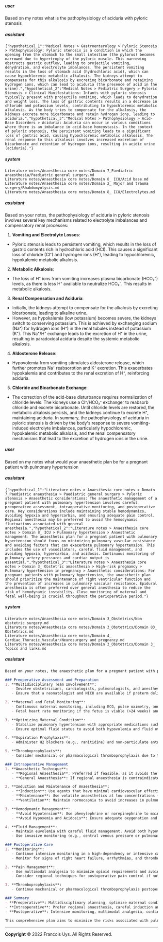 ##### user
Based on my notes what is the pathophysiology of aciduria with pyloric stenosis

##### assistant
```lookup
{"hypothetical_1":"Medical Notes > Gastroenterology > Pyloric Stenosis > Pathophysiology: Pyloric stenosis is a condition in which the opening from the stomach to the small intestine (the pylorus) becomes narrowed due to hypertrophy of the pyloric muscle. This narrowing obstructs gastric outflow, leading to projectile vomiting, dehydration, and electrolyte imbalances. The persistent vomiting results in the loss of stomach acid (hydrochloric acid), which can cause hypochloremic metabolic alkalosis. The kidneys attempt to compensate for this alkalosis by excreting bicarbonate and retaining hydrogen ions, which can lead to aciduria (the presence of acid in the urine).","hypothetical_2":"Medical Notes > Pediatric Surgery > Pyloric Stenosis > Clinical Manifestations: Infants with pyloric stenosis typically present with projectile vomiting, which leads to dehydration and weight loss. The loss of gastric contents results in a decrease in chloride and potassium levels, contributing to hypochloremic metabolic alkalosis. As the body tries to compensate for the alkalosis, the kidneys excrete more bicarbonate and retain hydrogen ions, leading to aciduria.","hypothetical_3":"Medical Notes > Pathophysiology > Acid-Base Disorders > Aciduria: Aciduria can occur in various conditions where there is an imbalance in acid-base homeostasis. In the context of pyloric stenosis, the persistent vomiting leads to a significant loss of gastric acid, causing hypochloremic metabolic alkalosis. The renal response to this alkalosis involves increased excretion of bicarbonate and retention of hydrogen ions, resulting in acidic urine (aciduria)."}
```

##### system
```sc-context
Literature notes/Anaesthesia core notes/Domain 7_Paediatric anaesthesia/Paediatric general surgery.md
Literature notes/Anaesthesia core notes/Domain 8_ ICU/Acid base.md
Literature notes/Anaesthesia core notes/Domain 2_ Major and trauma surgery/Rhabdomyolysis.md
Literature notes/Anaesthesia core notes/Domain 8_ ICU/Electrolytes.md
```

##### assistant
Based on your notes, the pathophysiology of aciduria in pyloric stenosis involves several key mechanisms related to electrolyte imbalances and compensatory renal processes:
1. **Vomiting and Electrolyte Losses**:
- Pyloric stenosis leads to persistent vomiting, which results in the loss of gastric contents rich in hydrochloric acid (HCl). This causes a significant loss of chloride (Cl⁻) and hydrogen ions (H⁺), leading to hypochloremic, hypokalemic metabolic alkalosis.
2. **Metabolic Alkalosis**:
- The loss of H⁺ ions from vomiting increases plasma bicarbonate (HCO₃⁻) levels, as there is less H⁺ available to neutralize HCO₃⁻. This results in metabolic alkalosis.
3. **Renal Compensation and Aciduria**:
- Initially, the kidneys attempt to compensate for the alkalosis by excreting bicarbonate, leading to alkaline urine.
- However, as hypokalemia (low potassium) becomes severe, the kidneys switch to conserving potassium. This is achieved by exchanging sodium (Na⁺) for hydrogen ions (H⁺) in the renal tubules instead of potassium (K⁺). This Na⁺/H⁺ exchange leads to the excretion of H⁺ in the urine, resulting in paradoxical aciduria despite the systemic metabolic alkalosis.
4. **Aldosterone Release**:
- Hypovolemia from vomiting stimulates aldosterone release, which further promotes Na⁺ reabsorption and K⁺ excretion. This exacerbates hypokalemia and contributes to the renal excretion of H⁺, reinforcing aciduria.
5. **Chloride and Bicarbonate Exchange**:
- The correction of the acid-base disturbance requires normalization of chloride levels. The kidneys use a Cl⁻/HCO₃⁻ exchanger to reabsorb chloride and excrete bicarbonate. Until chloride levels are restored, the metabolic alkalosis persists, and the kidneys continue to excrete H⁺, maintaining aciduria.
In summary, the pathophysiology of aciduria in pyloric stenosis is driven by the body's response to severe vomiting-induced electrolyte imbalances, particularly hypochloremic, hypokalemic metabolic alkalosis, and the renal compensatory mechanisms that lead to the excretion of hydrogen ions in the urine.

##### user
Based on my notes what would your anaesthetic plan be for a pregnant patient with pulmonary hypertension

##### assistant
```lookup
{"hypothetical_1":"Literature notes > Anaesthesia core notes > Domain 7_Paediatric anaesthesia > Paediatric general surgery > Pyloric stenosis > Anaesthetic considerations: The anaesthetic management of a pregnant patient with pulmonary hypertension involves careful preoperative assessment, intraoperative monitoring, and postoperative care. Key considerations include maintaining stable hemodynamics, avoiding hypoxia and hypercarbia, and ensuring adequate pain control. Regional anesthesia may be preferred to avoid the hemodynamic fluctuations associated with general anesthesia.","hypothetical_2":"Literature notes > Anaesthesia core notes > Domain 8_ ICU > Pulmonary hypertension > Anaesthetic management: The anaesthetic plan for a pregnant patient with pulmonary hypertension should focus on minimizing pulmonary vascular resistance and avoiding factors that can exacerbate pulmonary hypertension. This includes the use of vasodilators, careful fluid management, and avoiding hypoxia, hypercarbia, and acidosis. Continuous monitoring of pulmonary artery pressures and cardiac output is essential.","hypothetical_3":"Literature notes > Anaesthesia core notes > Domain 3_ Obstetric anaesthesia > High-risk pregnancy > Pulmonary hypertension in pregnancy > Anaesthetic considerations: For pregnant patients with pulmonary hypertension, the anaesthetic plan should prioritize the maintenance of right ventricular function and the prevention of increases in pulmonary vascular resistance. Epidural anesthesia is often preferred over general anesthesia to reduce the risk of hemodynamic instability. Close monitoring of maternal and fetal well-being is crucial throughout the perioperative period."}
```

##### system
```sc-context
Literature notes/Anaesthesia core notes/Domain 3_Obstetrics/Non obstetric surgery.md
Literature notes/Anaesthesia core notes/Domain 3_Obstetrics/Domain 03_ Obstetrics.md
Literature notes/Anaesthesia core notes/Domain 4_ Cardiac_Thoracic_Vascular/Neurosurgery and pregnancy.md
Literature notes/Anaesthesia core notes/Domain 3_Obstetrics/Domain 3_ Topics and links.md
```

##### assistant
```md
Based on your notes, the anaesthetic plan for a pregnant patient with pulmonary hypertension (PH) would involve several key considerations to ensure both maternal and fetal safety. Here is a detailed plan:

### Preoperative Assessment and Preparation
1. **Multidisciplinary Team Involvement**:
   - Involve obstetricians, cardiologists, pulmonologists, and anesthesiologists early in the planning process.
   - Ensure that a neonatologist and NICU are available if preterm delivery is anticipated.

2. **Maternal and Fetal Monitoring**:
   - Continuous maternal monitoring, including ECG, pulse oximetry, and invasive blood pressure monitoring.
   - Fetal heart rate monitoring if the fetus is viable (>24 weeks) and intraoperative monitoring is feasible.

3. **Optimizing Maternal Condition**:
   - Stabilize pulmonary hypertension with appropriate medications such as phosphodiesterase inhibitors, endothelin receptor antagonists, or prostacyclin analogs.
   - Ensure optimal fluid status to avoid both hypovolemia and fluid overload, which can exacerbate PH.

4. **Aspiration Prophylaxis**:
   - Administer H2 blockers (e.g., ranitidine) and non-particulate antacids (e.g., sodium citrate) to reduce the risk of aspiration.

5. **Thromboprophylaxis**:
   - Consider mechanical or pharmacological thromboprophylaxis due to the increased risk of thromboembolic events in patients with PH.

### Intraoperative Management
1. **Anaesthetic Technique**:
   - **Regional Anaesthesia**: Preferred if feasible, as it avoids the risks associated with general anaesthesia and airway manipulation. However, be cautious with neuraxial blocks as sudden hypotension can be poorly tolerated in PH patients.
   - **General Anaesthesia**: If regional anaesthesia is contraindicated or not feasible, use a rapid-sequence induction with careful airway management. Avoid excessive positive pressure ventilation to prevent increased pulmonary vascular resistance.

2. **Induction and Maintenance of Anaesthesia**:
   - **Induction**: Use agents that have minimal cardiovascular effects, such as etomidate or ketamine (in low doses). Avoid agents that can cause significant myocardial depression or vasodilation.
   - **Maintenance**: Use volatile anaesthetics at low concentrations (<1.5 MAC) to avoid uterine relaxation and maintain uteroplacental perfusion. Supplement with opioids and consider using a total intravenous anaesthesia (TIVA) approach if appropriate.
   - **Ventilation**: Maintain normocapnia to avoid increases in pulmonary vascular resistance. Use low tidal volumes and avoid high peak airway pressures.

3. **Hemodynamic Management**:
   - **Avoid Hypotension**: Use phenylephrine or norepinephrine to maintain blood pressure, as these agents have minimal effects on pulmonary vascular resistance.
   - **Avoid Hypoxemia and Acidosis**: Ensure adequate oxygenation and avoid hypercarbia or acidosis, which can worsen pulmonary hypertension.

4. **Fluid Management**:
   - Maintain euvolemia with careful fluid management. Avoid both hypovolemia and fluid overload.
   - Use invasive monitoring (e.g., central venous pressure or pulmonary artery catheter) to guide fluid therapy if necessary.

### Postoperative Care
1. **Monitoring**:
   - Continue intensive monitoring in a high-dependency or intensive care unit.
   - Monitor for signs of right heart failure, arrhythmias, and thromboembolic events.

2. **Pain Management**:
   - Use multimodal analgesia to minimize opioid requirements and avoid respiratory depression.
   - Consider regional techniques for postoperative pain control if not contraindicated.

3. **Thromboprophylaxis**:
   - Continue mechanical or pharmacological thromboprophylaxis postoperatively.

### Summary
- **Preoperative**: Multidisciplinary planning, optimize maternal condition, aspiration prophylaxis, thromboprophylaxis.
- **Intraoperative**: Prefer regional anaesthesia, careful induction and maintenance of general anaesthesia if needed, maintain normocapnia, avoid hypotension, careful fluid management.
- **Postoperative**: Intensive monitoring, multimodal analgesia, continued thromboprophylaxis.

This comprehensive plan aims to minimize the risks associated with pulmonary hypertension in a pregnant patient while ensuring the safety of both the mother and the fetus.
```

---

**Copyright**
© 2022 Francois Uys. All Rights Reserved.
